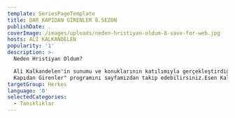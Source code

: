 ```yaml
---
template: SeriesPageTemplate
title: DAR KAPIDAN GİRENLER 8.SEZON
publishDate: .
coverImage: /images/uploads/neden-hristiyan-oldum-8-save-for-web.jpg
hosts: ALİ KALKANDELEN
popularity: '1'
description: >-
  Neden Hristiyan Oldum?

  Ali Kalkandelen'in sunumu ve konuklarının katılımıyla gerçekleştirdiği "Dar
  Kapıdan Girenler" programını sayfamızdan takip edebilirsiniz.Esen Kalın.
targetGroup: Herkes
language: '0'
selectedCategories:
  - Tanıklıklar
---
```


